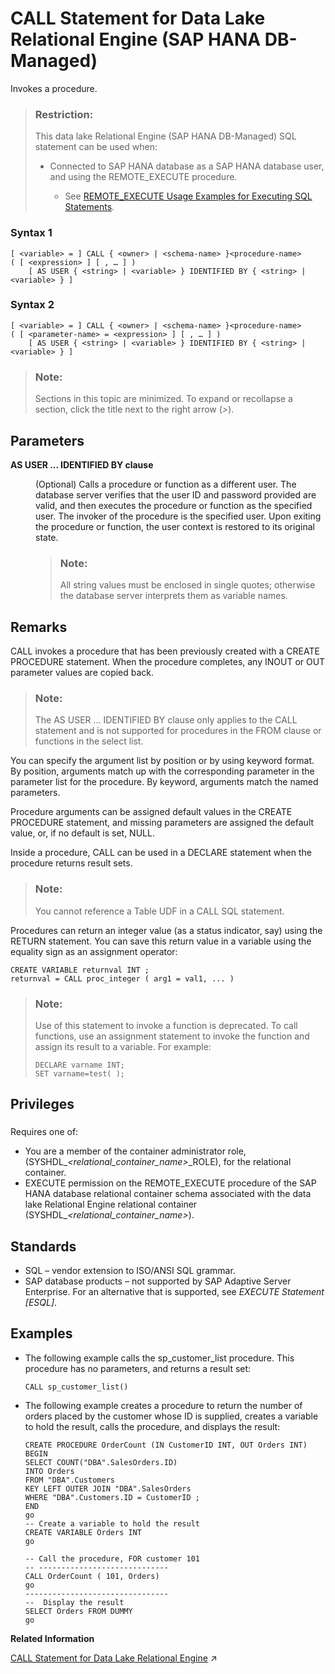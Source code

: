 <!-- loio04d3a41e1d0c48aaaa788980a565bbe0 -->

# CALL Statement for Data Lake Relational Engine \(SAP HANA DB-Managed\)

Invokes a procedure.



> ### Restriction:  
> This data lake Relational Engine \(SAP HANA DB-Managed\) SQL statement can be used when:
> 
> -   Connected to SAP HANA database as a SAP HANA database user, and using the REMOTE\_EXECUTE procedure.
> 
>     -   See [REMOTE\_EXECUTE Usage Examples for Executing SQL Statements](remote-execute-usage-examples-for-executing-sql-statements-fd99ac0.md).





### Syntax 1

```
[ <variable> = ] CALL { <owner> | <schema-name> }<procedure-name> ( [ <expression> ] [ , … ] ) 
    [ AS USER { <string> | <variable> } IDENTIFIED BY { <string> | <variable> } ]
```



### Syntax 2

```
[ <variable> = ] CALL { <owner> | <schema-name> }<procedure-name> ( [ <parameter-name> = <expression> ] [ , … ] ) 
    [ AS USER { <string> | <variable> } IDENTIFIED BY { <string> | <variable> } ]
```



> ### Note:  
> Sections in this topic are minimized. To expand or recollapse a section, click the title next to the right arrow \(*\>*\).



<a name="loio04d3a41e1d0c48aaaa788980a565bbe0__section_e5m_gng_1rb"/>

## Parameters


<dl>
<dt><b>

AS USER ... IDENTIFIED BY clause

</b></dt>
<dd>

\(Optional\) Calls a procedure or function as a different user. The database server verifies that the user ID and password provided are valid, and then executes the procedure or function as the specified user. The invoker of the procedure is the specified user. Upon exiting the procedure or function, the user context is restored to its original state.

> ### Note:  
> All string values must be enclosed in single quotes; otherwise the database server interprets them as variable names.



</dd>
</dl>



<a name="loio04d3a41e1d0c48aaaa788980a565bbe0__section_p2g_hng_1rb"/>

## Remarks

CALL invokes a procedure that has been previously created with a CREATE PROCEDURE statement. When the procedure completes, any INOUT or OUT parameter values are copied back.

> ### Note:  
> The AS USER ... IDENTIFIED BY clause only applies to the CALL statement and is not supported for procedures in the FROM clause or functions in the select list.

You can specify the argument list by position or by using keyword format. By position, arguments match up with the corresponding parameter in the parameter list for the procedure. By keyword, arguments match the named parameters.

Procedure arguments can be assigned default values in the CREATE PROCEDURE statement, and missing parameters are assigned the default value, or, if no default is set, NULL.

Inside a procedure, CALL can be used in a DECLARE statement when the procedure returns result sets.

> ### Note:  
> You cannot reference a Table UDF in a CALL SQL statement.

Procedures can return an integer value \(as a status indicator, say\) using the RETURN statement. You can save this return value in a variable using the equality sign as an assignment operator:

```
CREATE VARIABLE returnval INT ;
returnval = CALL proc_integer ( arg1 = val1, ... )
```

> ### Note:  
> Use of this statement to invoke a function is deprecated. To call functions, use an assignment statement to invoke the function and assign its result to a variable. For example:
> 
> ```
> DECLARE varname INT;
> SET varname=test( );
> ```



<a name="loio04d3a41e1d0c48aaaa788980a565bbe0__section_ktc_2nr_wwb"/>

## Privileges



### 

Requires one of:

-   You are a member of the container administrator role, \(SYSHDL\_*<relational\_container\_name\>*\_ROLE\), for the relational container.
-   EXECUTE permission on the REMOTE\_EXECUTE procedure of the SAP HANA database relational container schema associated with the data lake Relational Engine relational container \(SYSHDL\_*<relational\_container\_name\>*\).



<a name="loio04d3a41e1d0c48aaaa788980a565bbe0__section_qmn_3ng_1rb"/>

## Standards

-   SQL – vendor extension to ISO/ANSI SQL grammar.
-   SAP database products – not supported by SAP Adaptive Server Enterprise. For an alternative that is supported, see *EXECUTE Statement \[ESQL\]*.



<a name="loio04d3a41e1d0c48aaaa788980a565bbe0__section_wqb_jng_1rb"/>

## Examples

-   The following example calls the sp\_customer\_list procedure. This procedure has no parameters, and returns a result set:

    ```
    CALL sp_customer_list()
    ```

-   The following example creates a procedure to return the number of orders placed by the customer whose ID is supplied, creates a variable to hold the result, calls the procedure, and displays the result:

    ```
    CREATE PROCEDURE OrderCount (IN CustomerID INT, OUT Orders INT)
    BEGIN
    SELECT COUNT("DBA".SalesOrders.ID)
    INTO Orders
    FROM "DBA".Customers
    KEY LEFT OUTER JOIN "DBA".SalesOrders
    WHERE "DBA".Customers.ID = CustomerID ;
    END
    go
    -- Create a variable to hold the result
    CREATE VARIABLE Orders INT
    go
    
    -- Call the procedure, FOR customer 101
    -- -----------------------------
    CALL OrderCount ( 101, Orders) 
    go
    --------------------------------
    --  Display the result
    SELECT Orders FROM DUMMY 
    go
    ```


**Related Information**  


[CALL Statement for Data Lake Relational Engine](https://help.sap.com/viewer/19b3964099384f178ad08f2d348232a9/2023_1_QRC/en-US/a614c16084f21015bc34dd15aeb50bde.html "Invokes a procedure.") :arrow_upper_right:

